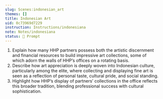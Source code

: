 ```yaml
---
slug: Scenes:indonesian_art
themes: []
title: Indonesian Art
uid: 0c73969d7229
instruction: Instructions/indonesiana
note: Notes/indonesiana
status: 💬 Prompt
---
```

1. Explain how many HHP partners possess both the artistic discernment and financial resources to build impressive art collections, some of which adorn the walls of HHP’s offices on a rotating basis.
3. Describe how art appreciation is deeply woven into Indonesian culture, particularly among the elite, where collecting and displaying fine art is seen as a reflection of personal taste, cultural pride, and social standing.
5. Highlight how HHP’s display of partners’ collections in the office reflects this broader tradition, blending professional success with cultural sophistication.
